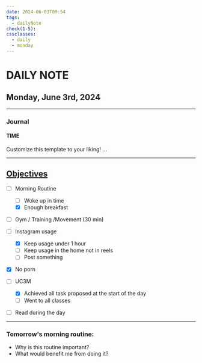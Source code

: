 ```yaml
---
date: 2024-06-03T09:54
tags:
  - dailyNote
check(1-5): 
cssclasses:
  - daily
  - monday
---
```


# DAILY NOTE
## Monday, June 3rd, 2024

***
### Journal
#### TIME
Customize this template to your liking!
...
***

## [Objectives](Objectives%20from%20March%2023%20to%20September%2023%20)

- [ ] Morning Routine
	- [ ] Woke up in time
	- [x] Enough breakfast
- [ ] Gym / Training /Movement (30 min)

- [ ]  Instagram usage
	- [x] Keep usage under 1 hour
	- [ ] Keep usage in the home not in reels
	- [ ] Post something

- [x] No porn 

- [ ] UC3M
	- [x] Achieved all task proposed at the start of the day
	- [ ] Went to all classes

- [ ] Read during the day


---
### Tomorrow's morning routine: 
+ Why is this routine important? 
+ What would benefit me from doing it?